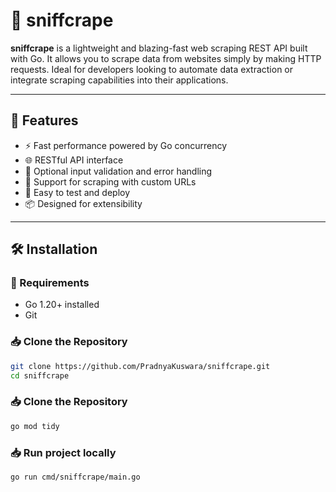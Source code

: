 # 🐾 sniffcrape

**sniffcrape** is a lightweight and blazing-fast web scraping REST API built with Go. It allows you to scrape data from websites simply by making HTTP requests. Ideal for developers looking to automate data extraction or integrate scraping capabilities into their applications.

---

## 🚀 Features

- ⚡ Fast performance powered by Go concurrency
- 🌐 RESTful API interface
- 🔐 Optional input validation and error handling
- 🔁 Support for scraping with custom URLs
- 🧪 Easy to test and deploy
- 📦 Designed for extensibility

---

## 🛠️ Installation

### 🔧 Requirements

- Go 1.20+ installed
- Git

### 📥 Clone the Repository

```bash
git clone https://github.com/PradnyaKuswara/sniffcrape.git
cd sniffcrape
```

### 📥 Clone the Repository

```bash
go mod tidy
```

### 📥 Run project locally

```bash
go run cmd/sniffcrape/main.go
```
